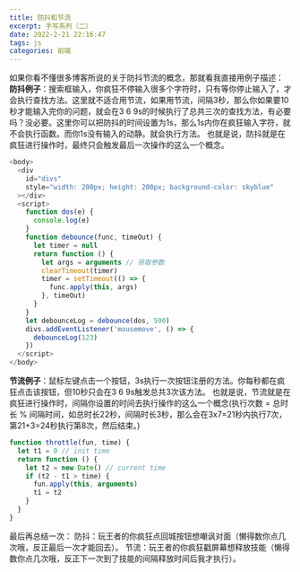 ```yaml
---
title: 防抖和节流
excerpt: 手写系列（二）
date: 2022-2-21 22:16:47
tags: js
categories: 前端
---
```

如果你看不懂很多博客所说的关于防抖节流的概念，那就看我直接用例子描述：
**防抖例子**：搜索框输入，你疯狂不停输入很多个字符时，只有等你停止输入了，才会执行查找方法。这里就不适合用节流，如果用节流，间隔3秒，那么你如果要10秒才能输入完你的问题，就会在3 6 9s的时候执行了总共三次的查找方法，有必要吗？没必要。这里你可以把防抖的时间设置为1s，那么1s内你在疯狂输入字符，就不会执行函数。而你1s没有输入的动静。就会执行方法。
也就是说，防抖就是在疯狂进行操作时，最终只会触发最后一次操作的这么一个概念。
``` js
<body>
  <div
    id="divs"
    style="width: 200px; height: 200px; background-color: skyblue"
  ></div>
  <script>
    function dos(e) {
      console.log(e)
    }
    function debounce(func, timeOut) {
      let timer = null
      return function () {
        let args = arguments // 获取参数
        clearTimeout(timer)
        timer = setTimeout(() => {
          func.apply(this, args)
        }, timeOut)
      }
    }
    let debounceLog = debounce(dos, 500)
    divs.addEventListener('mousemove', () => {
      debounceLog(123)
    })
  </script>
</body>
```
**节流例子**：鼠标左键点击一个按钮，3s执行一次按钮注册的方法。你每秒都在疯狂点击该按钮，但10秒只会在3 6 9s触发总共3次该方法。
也就是说，节流就是在疯狂进行操作时，间隔你设置的时间去执行操作的这么一个概念(执行次数 = 总时长 % 间隔时间，如总时长22秒，间隔时长3秒，那么会在3x7=21秒内执行7次，第21+3=24秒执行第8次，然后结束。)
``` js
function throttle(fun, time) {
  let t1 = 0 // init time
  return function () {
    let t2 = new Date() // current time
    if (t2 - t1 > time) {
      fun.apply(this, arguments)
      t1 = t2
    }
  }
}
```
最后再总结一次：
防抖：玩王者的你疯狂点回城按钮想嘲讽对面（懒得数你点几次哦，反正最后一次才能回去）。
节流：玩王者的你疯狂戳屏幕想释放技能（懒得数你点几次哦，反正下一次到了技能的间隔释放时间后我才执行）。